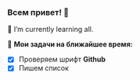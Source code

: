 ### Всем привет! 👋
🌱 I’m currently learning all. 

🚧 **Мои задачи на ближайшее время:**
<!-- TODO-IST:START -->
* [x] Проверяем шрифт **Github**
* [x] Пишем список
<!-- TODO-IST:END -->

<!--
**mas-kon/mas-kon** is a ✨ _special_ ✨ repository because its `README.md` (this file) appears on your GitHub profile.

Here are some ideas to get you started:

- 🔭 I’m currently working on ...
- 🌱 I’m currently learning ...
- 👯 I’m looking to collaborate on ...
- 🤔 I’m looking for help with ...
- 💬 Ask me about ...
- 📫 How to reach me: ...
- 😄 Pronouns: ...
- ⚡ Fun fact: ...
-->
